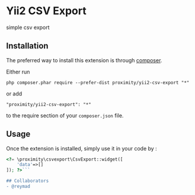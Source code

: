 Yii2 CSV Export
===============
simple csv export

Installation
------------

The preferred way to install this extension is through [composer](http://getcomposer.org/download/).

Either run

```
php composer.phar require --prefer-dist proximity/yii2-csv-export "*"
```

or add

```
"proximity/yii2-csv-export": "*"
```

to the require section of your `composer.json` file.


Usage
-----

Once the extension is installed, simply use it in your code by  :

```php
<?= \proximity\csvexport\CsvExport::widget([
	'data'=>[]
]); ?>```

## Collaborators
- @reymad